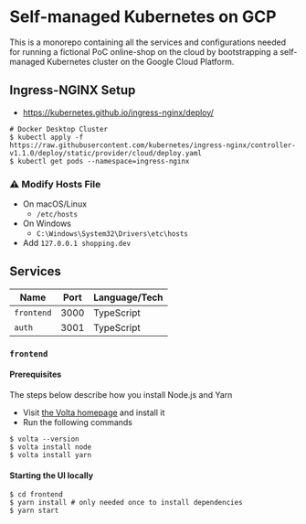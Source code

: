 # Self-managed Kubernetes on GCP

This is a monorepo containing all the services and configurations needed for running a fictional PoC online-shop on the cloud by bootstrapping a self-managed Kubernetes cluster on the Google Cloud Platform.

## Ingress-NGINX Setup

- https://kubernetes.github.io/ingress-nginx/deploy/

```console
# Docker Desktop Cluster
$ kubectl apply -f https://raw.githubusercontent.com/kubernetes/ingress-nginx/controller-v1.1.0/deploy/static/provider/cloud/deploy.yaml
$ kubectl get pods --namespace=ingress-nginx
```

### ⚠️ Modify Hosts File

- On macOS/Linux
  - `/etc/hosts`
- On Windows
  - `C:\Windows\System32\Drivers\etc\hosts`
- Add `127.0.0.1 shopping.dev`

## Services

| Name       | Port | Language/Tech |
| ---------- | ---- | ------------- |
| `frontend` | 3000 | TypeScript    |
| `auth`     | 3001 | TypeScript    |

### `frontend`

#### Prerequisites

The steps below describe how you install Node.js and Yarn

- Visit [the Volta homepage](https://volta.sh/) and install it
- Run the following commands

```console
$ volta --version
$ volta install node
$ volta install yarn
```

#### Starting the UI locally

```console
$ cd frontend
$ yarn install # only needed once to install dependencies
$ yarn start
```
